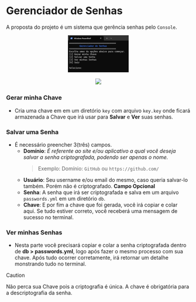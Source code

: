 Gerenciador de Senhas
=====================

A proposta do projeto é um sistema que gerência senhas pelo `Console`.

<p align="center" width="100%">
    <img width="33%" src="https://github.com/Ruan-Roella/password_manager/blob/main/image/console_image.png">
</p>
<p align="center" width="100%">
    <img width="10%" src="https://img.shields.io/badge/Versão-1.0-blue"></p>



### Gerar minha Chave
- Cria uma chave em em um diretório `key` com arquivo `key.key` onde ficará armazenada a Chave que irá usar para **Salvar** e __Ver__ suas senhas.

### Salvar uma Senha
- É necessário preencher 3(três) campos.
    - __Domínio__: *É referente ao site e/ou aplicativo a qual você deseja salvar a senha criptografada, podendo ser apenas o nome.*
        > Exemplo: Domínio: `GitHub` ou `https://github.com/`
    - __Usuário__: Seu username e/ou email do mesmo, caso queria salvar-lo também. Porém não é criptografado. **Campo Opcional**
    - __Senha__: A senha que irá ser criptografada e salva em um arquivo `passwords.yml` em um diretório `db`.
    - __Chave__: E por fim a chave que foi gerada, você irá copiar e colar aqui. Se tudo estiver correto, você receberá uma mensagem de sucesso no terminal.

### Ver minhas Senhas
- Nesta parte você precisará copiar e colar a senha criptografada dentro de __db > passwords.yml__, logo após fazer o mesmo processo com sua chave. Após tudo ocorrer corretamente, irá retornar um detalhe monstrando tudo no terminal.
> [!CAUTION]
> Não perca sua Chave pois a criptografia é única.
> A chave é obrigatória para a descriptografia da senha.




